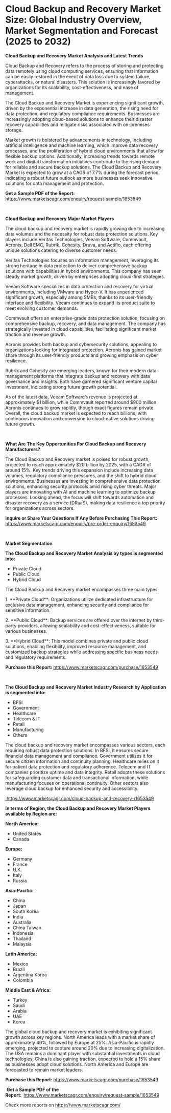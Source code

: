 <p><h1>Cloud Backup and Recovery Market Size: Global Industry Overview, Market Segmentation and Forecast (2025 to 2032)</h1></p><p><strong>Cloud Backup and Recovery Market Analysis and Latest Trends</strong></p>
<p><p>Cloud Backup and Recovery refers to the process of storing and protecting data remotely using cloud computing services, ensuring that information can be easily restored in the event of data loss due to system failure, cyberattacks, or natural disasters. This solution is increasingly favored by organizations for its scalability, cost-effectiveness, and ease of management.</p><p>The Cloud Backup and Recovery Market is experiencing significant growth, driven by the exponential increase in data generation, the rising need for data protection, and regulatory compliance requirements. Businesses are increasingly adopting cloud-based solutions to enhance their disaster recovery capabilities and mitigate risks associated with on-premises storage. </p><p>Market growth is bolstered by advancements in technology, including artificial intelligence and machine learning, which improve data recovery processes, and the proliferation of hybrid cloud environments that allow for flexible backup options. Additionally, increasing trends towards remote work and digital transformation initiatives contribute to the rising demand for reliable and secure backup solutions. The Cloud Backup and Recovery Market is expected to grow at a CAGR of 7.7% during the forecast period, indicating a robust future outlook as more businesses seek innovative solutions for data management and protection.</p></p>
<p><strong>Get a Sample PDF of the Report:&nbsp;</strong> <a href="https://www.marketscagr.com/enquiry/request-sample/1653549?utm_campaign=2528&utm_medium=2&utm_source=Github&utm_content=ia&utm_term=05032025&utm_id=cloud-backup-and-recovery">https://www.marketscagr.com/enquiry/request-sample/1653549</a></p>
<p>&nbsp;</p>
<p><strong>Cloud Backup and Recovery Major Market Players</strong></p>
<p><p>The cloud backup and recovery market is rapidly growing due to increasing data volumes and the necessity for robust data protection solutions. Key players include Veritas Technologies, Veeam Software, Commvault, Acronis, Dell EMC, Rubrik, Cohesity, Druva, and Actifio, each offering unique solutions catering to diverse customer needs.</p><p>Veritas Technologies focuses on information management, leveraging its strong heritage in data protection to deliver comprehensive backup solutions with capabilities in hybrid environments. This company has seen steady market growth, driven by enterprises adopting cloud-first strategies.</p><p>Veeam Software specializes in data protection and recovery for virtual environments, including VMware and Hyper-V. It has experienced significant growth, especially among SMBs, thanks to its user-friendly interface and flexibility. Veeam continues to expand its product suite to meet evolving customer demands.</p><p>Commvault offers an enterprise-grade data protection solution, focusing on comprehensive backup, recovery, and data management. The company has strategically invested in cloud capabilities, facilitating significant market traction and revenue growth.</p><p>Acronis provides both backup and cybersecurity solutions, appealing to organizations looking for integrated protection. Acronis has gained market share through its user-friendly products and growing emphasis on cyber resilience.</p><p>Rubrik and Cohesity are emerging leaders, known for their modern data management platforms that integrate backup and recovery with data governance and insights. Both have garnered significant venture capital investment, indicating strong future growth potential.</p><p>As of the latest data, Veeam Software’s revenue is projected at approximately $1 billion, while Commvault reported around $900 million. Acronis continues to grow rapidly, though exact figures remain private. Overall, the cloud backup market is expected to reach billions, with continuous innovation and conversion to cloud-native solutions driving future growth.</p></p>
<p>&nbsp;</p>
<p><strong>What Are The Key Opportunities For Cloud Backup and Recovery Manufacturers?</strong></p>
<p><p>The Cloud Backup and Recovery market is poised for robust growth, projected to reach approximately $20 billion by 2025, with a CAGR of around 15%. Key trends driving this expansion include increasing data volumes, regulatory compliance pressures, and the shift to hybrid cloud environments. Businesses are investing in comprehensive data protection solutions, enhancing security protocols amid rising cyber threats. Major players are innovating with AI and machine learning to optimize backup processes. Looking ahead, the focus will shift towards automation and disaster recovery as a service (DRaaS), making data resilience a top priority for organizations across sectors.</p></p>
<p><strong>Inquire or Share Your Questions If Any Before Purchasing This Report:</strong> <a href="https://www.marketscagr.com/enquiry/pre-order-enquiry/1653549?utm_campaign=2528&utm_medium=2&utm_source=Github&utm_content=ia&utm_term=05032025&utm_id=cloud-backup-and-recovery">https://www.marketscagr.com/enquiry/pre-order-enquiry/1653549</a></p>
<p>&nbsp;</p>
<p><strong>Market Segmentation</strong></p>
<p><strong>The Cloud Backup and Recovery Market Analysis by types is segmented into:</strong></p>
<p><ul><li>Private Cloud</li><li>Public Cloud</li><li>Hybrid Cloud</li></ul></p>
<p><p>The Cloud Backup and Recovery market encompasses three main types: </p><p>1. **Private Cloud**: Organizations utilize dedicated infrastructure for exclusive data management, enhancing security and compliance for sensitive information.</p><p>2. **Public Cloud**: Backup services are offered over the internet by third-party providers, allowing scalability and cost-effectiveness, suitable for various businesses.</p><p>3. **Hybrid Cloud**: This model combines private and public cloud solutions, enabling flexibility, improved resource management, and customized backup strategies while addressing specific business needs and regulatory requirements.</p></p>
<p><strong>Purchase this Report:&nbsp;</strong><a href="https://www.marketscagr.com/purchase/1653549?utm_campaign=2528&utm_medium=2&utm_source=Github&utm_content=ia&utm_term=05032025&utm_id=cloud-backup-and-recovery">https://www.marketscagr.com/purchase/1653549</a></p>
<p>&nbsp;</p>
<p><strong>The Cloud Backup and Recovery Market Industry Research by Application is segmented into:</strong></p>
<p><ul><li>BFSI</li><li>Government</li><li>Healthcare</li><li>Telecom & IT</li><li>Retail</li><li>Manufacturing</li><li>Others</li></ul></p>
<p><p>The cloud backup and recovery market encompasses various sectors, each requiring robust data protection solutions. In BFSI, it ensures secure financial data management and compliance. Government utilizes it for secure citizen information and continuity planning. Healthcare relies on it for patient data protection and regulatory adherence. Telecom and IT companies prioritize uptime and data integrity. Retail adopts these solutions for safeguarding customer data and transactional information, while manufacturing focuses on operational continuity. Other sectors also leverage cloud backup for enhanced security and accessibility.</p></p>
<p><a href="https://www.marketscagr.com/cloud-backup-and-recovery-r1653549?utm_campaign=2528&utm_medium=2&utm_source=Github&utm_content=ia&utm_term=05032025&utm_id=cloud-backup-and-recovery">&nbsp;https://www.marketscagr.com/cloud-backup-and-recovery-r1653549</a></p>
<p><strong>In terms of Region, the Cloud Backup and Recovery Market Players available by Region are:</strong></p>
<p>
    <p> <strong> North America: </strong>
        <ul>
            <li>United States</li>
            <li>Canada</li>
        </ul>
        </p> 
    <p> <strong> Europe: </strong>
        <ul>
            <li>Germany</li>
            <li>France</li>
            <li>U.K.</li>
            <li>Italy</li>
            <li>Russia</li>
        </ul>
        </p> 
    <p> <strong> Asia-Pacific: </strong>
        <ul>
            <li>China</li>
            <li>Japan</li>
            <li>South Korea</li>
            <li>India</li>
            <li>Australia</li>
            <li>China Taiwan</li>
            <li>Indonesia</li>
            <li>Thailand</li>
            <li>Malaysia</li>
        </ul>
        </p> 
    <p> <strong> Latin America: </strong>
        <ul>
            <li>Mexico</li>
            <li>Brazil</li>
            <li>Argentina Korea</li>
            <li>Colombia</li>
        </ul>
        </p> 
    <p> <strong> Middle East & Africa: </strong>
        <ul>
            <li>Turkey</li>
            <li>Saudi</li>
            <li>Arabia</li>
            <li>UAE</li>
            <li>Korea</li>
        </ul>
    </p>
    </p>
<p><p>The global cloud backup and recovery market is exhibiting significant growth across key regions. North America leads with a market share of approximately 40%, followed by Europe at 25%. Asia-Pacific is rapidly emerging, projected to capture around 20% due to increasing digitalization. The USA remains a dominant player with substantial investments in cloud technologies. China is also gaining traction, expected to hold a 15% share as businesses adopt cloud solutions. North America and Europe are forecasted to remain market leaders.</p></p>
<p><strong>Purchase this Report: </strong><a href="https://www.marketscagr.com/purchase/1653549?utm_campaign=2528&utm_medium=2&utm_source=Github&utm_content=ia&utm_term=05032025&utm_id=cloud-backup-and-recovery">https://www.marketscagr.com/purchase/1653549</a></p>
<p>&nbsp;<strong>Get a Sample PDF of the Report:&nbsp;&nbsp;</strong><a href="https://www.marketscagr.com/enquiry/request-sample/1653549?utm_campaign=2528&utm_medium=2&utm_source=Github&utm_content=ia&utm_term=05032025&utm_id=cloud-backup-and-recovery">https://www.marketscagr.com/enquiry/request-sample/1653549</a></p>
<p><strong></strong></p>
<p>Check more reports on <a href="https://www.marketscagr.com/?utm_campaign=2528&utm_medium=2&utm_source=Github&utm_content=ia&utm_term=05032025&utm_id=cloud-backup-and-recovery">https://www.marketscagr.com/</a></p>